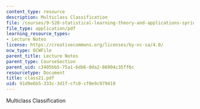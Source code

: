 ```yaml
---
content_type: resource
description: Multiclass Classification
file: /courses/9-520-statistical-learning-theory-and-applications-spring-2003/91d9e6b5333c3d1fcfc0cf0e9c979419_class21.pdf
file_type: application/pdf
learning_resource_types:
- Lecture Notes
license: https://creativecommons.org/licenses/by-nc-sa/4.0/
ocw_type: OCWFile
parent_title: Lecture Notes
parent_type: CourseSection
parent_uid: c3405bb5-75a1-6db6-0da2-86904c35ff6c
resourcetype: Document
title: class21.pdf
uid: 91d9e6b5-333c-3d1f-cfc0-cf0e9c979419
---
```

Multiclass Classification